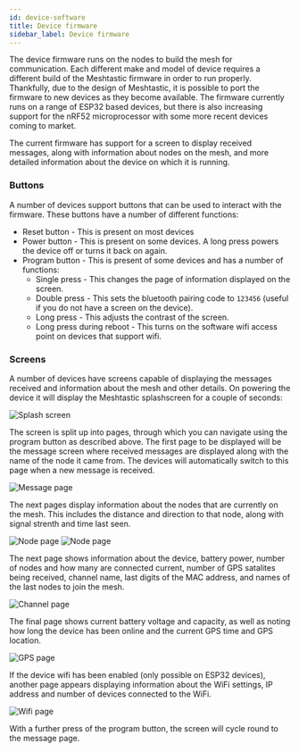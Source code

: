 ```yaml
---
id: device-software
title: Device firmware
sidebar_label: Device firmware
---
```


The device firmware runs on the nodes to build the mesh for communication. Each different make and model of device requires a different build of the Meshtastic firmware in order to run properly. Thankfully, due to the design of Meshtastic, it is possible to port the firmware to new devices as they become available. The firmware currently runs on a range of ESP32 based devices, but there is also increasing support for the nRF52 microprocessor with some more recent devices coming to market.

The current firmware has support for a screen to display received messages, along with information about nodes on the mesh, and more detailed information about the device on which it is running.

### Buttons

A number of devices support buttons that can be used to interact with the firmware. These buttons have a number of different functions:
* Reset button - This is present on most devices
* Power button - This is present on some devices. A long press powers the device off or turns it back on again.
* Program button - This is present of some devices and has a number of functions:
    * Single press - This changes the page of information displayed on the screen.
    * Double press - This sets the bluetooth pairing code to `123456` (useful if you do not have a screen on the device).
    * Long press - This adjusts the contrast of the screen.
    * Long press during reboot - This turns on the software wifi access point on devices that support wifi.

### Screens

A number of devices have screens capable of displaying the messages received and information about the mesh and other details. On powering the device it will display the Meshtastic splashscreen for a couple of seconds:

![Splash screen](/img/screen/mesh-splash.jpg)

The screen is split up into pages, through which you can navigate using the program button as described above. The first page to be displayed will be the message screen where received messages are displayed along with the name of the node it came from. The devices will automatically switch to this page when a new message is received.

![Message page](/img/screen/mesh-message.jpg)

The next pages display information about the nodes that are currently on the mesh. This includes the distance and direction to that node, along with signal strenth and time last seen.

![Node page](/img/screen/mesh-node1.jpg) ![Node page](/img/screen/mesh-node2.jpg)

The next page shows information about the device, battery power, number of nodes and how many are connected current, number of GPS satalites being received, channel name, last digits of the MAC address, and names of the last nodes to join the mesh.

![Channel page](/img/screen/mesh-channel.jpg)

The final page shows current battery voltage and capacity, as well as noting how long the device has been online and the current GPS time and GPS location.

![GPS page](/img/screen/mesh-gps.jpg)

If the device wifi has been enabled (only possible on ESP32 devices), another page appears displaying information about the WiFi settings, IP address and number of devices connected to the WiFi.

![Wifi page](/img/screen/mesh-wifi.jpg)

With a further press of the program button, the screen will cycle round to the message page.